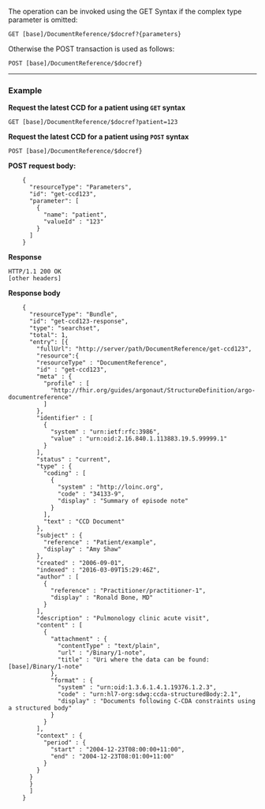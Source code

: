 <!-- docref-example.md {% comment %}
*****************************************************************************************
*                            WARNING: DO NOT EDIT THIS FILE                             *
*                                                                                       *
* This file is generated by SUSHI. Any edits you make to this file will be overwritten. *
*                                                                                       *
* To change the contents of this file, edit the original source file at:                *
* US-Core-R4/input/includes/docref-example.md                                           *
*****************************************************************************************
{% endcomment %} -->
<!-- docref-example.md {% comment %}
*****************************************************************************************
*                            WARNING: DO NOT EDIT THIS FILE                             *
*                                                                                       *
* This file is generated by SUSHI. Any edits you make to this file will be overwritten. *
*                                                                                       *
* To change the contents of this file, edit the original source file at:                *
* US-Core-R4/input/includes/docref-example.md                                           *
*****************************************************************************************
{% endcomment %} -->
<!-- docref-example.md {% comment %}
*****************************************************************************************
*                            WARNING: DO NOT EDIT THIS FILE                             *
*                                                                                       *
* This file is generated by SUSHI. Any edits you make to this file will be overwritten. *
*                                                                                       *
* To change the contents of this file, edit the original source file at:                *
* US-Core-R4/input/includes/docref-example.md                                           *
*****************************************************************************************
{% endcomment %} -->
<!-- docref-example.md {% comment %}
*****************************************************************************************
*                            WARNING: DO NOT EDIT THIS FILE                             *
*                                                                                       *
* This file is generated by SUSHI. Any edits you make to this file will be overwritten. *
*                                                                                       *
* To change the contents of this file, edit the original source file at:                *
* US-Core-R4/input/includes/docref-example.md                                           *
*****************************************************************************************
{% endcomment %} -->
The operation can be invoked using the GET Syntax if the complex type parameter is omitted:

`GET [base]/DocumentReference/$docref?{parameters}`

Otherwise the POST transaction is used as follows:

`POST [base]/DocumentReference/$docref}`

---

### Example

**Request the latest CCD for a patient using `GET` syntax**

`GET [base]/DocumentReference/$docref?patient=123`

**Request the latest CCD for a patient using `POST` syntax**

`POST [base]/DocumentReference/$docref}`

**POST request body:**

~~~
    {
      "resourceType": "Parameters",
      "id": "get-ccd123",
      "parameter": [
        {
          "name": "patient",
          "valueId" : "123"
        }
      ]
    }
~~~

**Response**

~~~
HTTP/1.1 200 OK
[other headers]
~~~

**Response body**

~~~
    {
      "resourceType": "Bundle",
      "id": "get-ccd123-response",
      "type": "searchset",
      "total": 1,
      "entry": [{
        "fullUrl": "http://server/path/DocumentReference/get-ccd123",
        "resource":{
        "resourceType" : "DocumentReference",
        "id" : "get-ccd123",
        "meta" : {
          "profile" : [
            "http://fhir.org/guides/argonaut/StructureDefinition/argo-documentreference"
          ]
        },
        "identifier" : [
          {
            "system" : "urn:ietf:rfc:3986",
            "value" : "urn:oid:2.16.840.1.113883.19.5.99999.1"
          }
        ],
        "status" : "current",
        "type" : {
          "coding" : [
            {
              "system" : "http://loinc.org",
              "code" : "34133-9",
              "display" : "Summary of episode note"
            }
          ],
          "text" : "CCD Document"
        },
        "subject" : {
          "reference" : "Patient/example",
          "display" : "Amy Shaw"
        },
        "created" : "2006-09-01",
        "indexed" : "2016-03-09T15:29:46Z",
        "author" : [
          {
            "reference" : "Practitioner/practitioner-1",
            "display" : "Ronald Bone, MD"
          }
        ],
        "description" : "Pulmonology clinic acute visit",
        "content" : [
          {
            "attachment" : {
              "contentType" : "text/plain",
              "url" : "/Binary/1-note",
              "title" : "Uri where the data can be found: [base]/Binary/1-note"
            },
            "format" : {
              "system" : "urn:oid:1.3.6.1.4.1.19376.1.2.3",
              "code" : "urn:hl7-org:sdwg:ccda-structuredBody:2.1",
              "display" : "Documents following C-CDA constraints using a structured body"
            }
          }
        ],
        "context" : {
          "period" : {
            "start" : "2004-12-23T08:00:00+11:00",
            "end" : "2004-12-23T08:01:00+11:00"
          }
        }
      }
      }
      ]
    }
~~~
